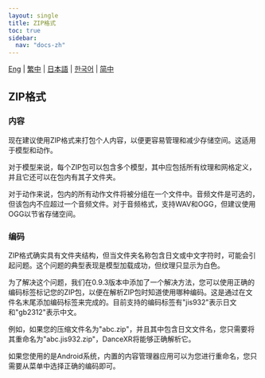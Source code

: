 ```yaml
---
layout: single
title: ZIP格式
toc: true
sidebar:
  nav: "docs-zh"
---
```

[Eng](/dancexr/features/zip_format) | [繁中](/tw/dancexr/features/zip_format) | [日本語](/jp/dancexr/features/zip_format) | [한국어](/kr/dancexr/features/zip_format) | [简中](/zh/dancexr/features/zip_format)


## ZIP格式

### 内容

现在建议使用ZIP格式来打包个人内容，以便更容易管理和减少存储空间。这适用于模型和动作。

对于模型来说，每个ZIP包可以包含多个模型，其中应包括所有纹理和网格定义，并且它还可以在包内有其子文件夹。

对于动作来说，包内的所有动作文件将被分组在一个文件中。音频文件是可选的，但该包内不应超过一个音频文件。对于音频格式，支持WAV和OGG，但建议使用OGG以节省存储空间。

### 编码

ZIP格式确实具有文件夹结构，但当文件夹名称包含日文或中文字符时，可能会引起问题。这个问题的典型表现是模型加载成功，但纹理只显示为白色。

为了解决这个问题，我们在0.9.3版本中添加了一个解决方法，您可以使用正确的编码标签标记您的ZIP包，以便在解析ZIP包时知道使用哪种编码。这是通过在文件名末尾添加编码标签来完成的。目前支持的编码标签有"jis932"表示日文和"gb2312"表示中文。

例如，如果您的压缩文件名为"abc.zip"，并且其中包含日文文件名，您只需要将其重命名为"abc.jis932.zip"，DanceXR将能够正确解析它。

如果您使用的是Android系统，内置的内容管理器应用可以为您进行重命名，您只需要从菜单中选择正确的编码即可。